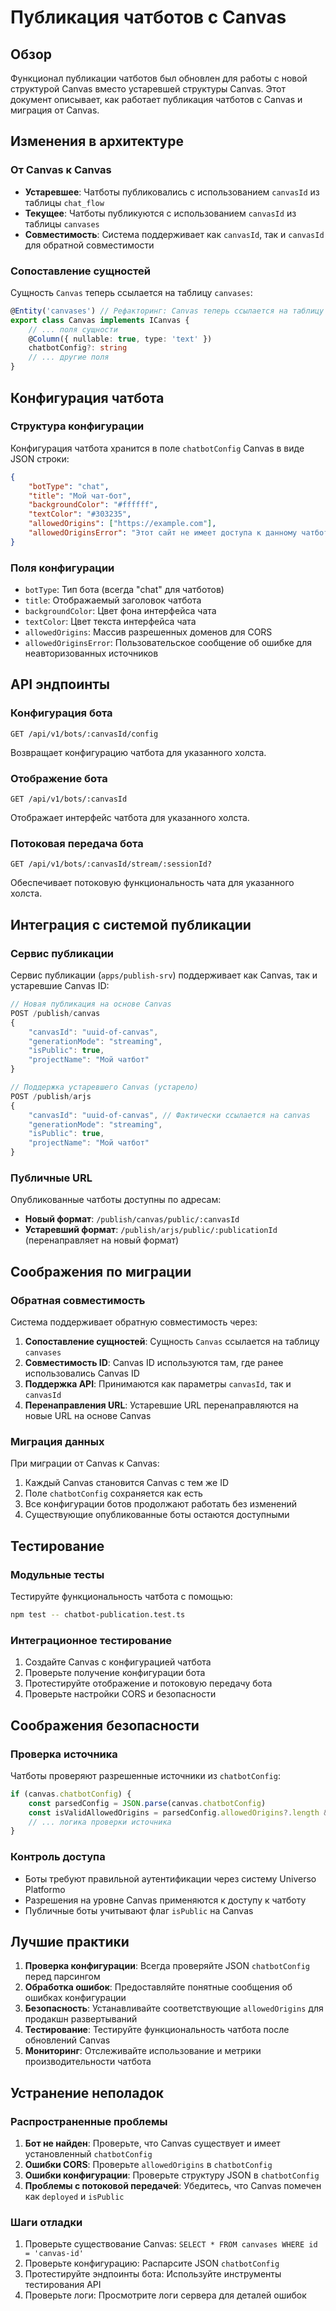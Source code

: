 # Публикация чатботов с Canvas

## Обзор

Функционал публикации чатботов был обновлен для работы с новой структурой Canvas вместо устаревшей структуры Canvas. Этот документ описывает, как работает публикация чатботов с Canvas и миграция от Canvas.

## Изменения в архитектуре

### От Canvas к Canvas

- **Устаревшее**: Чатботы публиковались с использованием `canvasId` из таблицы `chat_flow`
- **Текущее**: Чатботы публикуются с использованием `canvasId` из таблицы `canvases`
- **Совместимость**: Система поддерживает как `canvasId`, так и `canvasId` для обратной совместимости

### Сопоставление сущностей

Сущность `Canvas` теперь ссылается на таблицу `canvases`:

```typescript
@Entity('canvases') // Рефакторинг: Canvas теперь ссылается на таблицу canvases
export class Canvas implements ICanvas {
    // ... поля сущности
    @Column({ nullable: true, type: 'text' })
    chatbotConfig?: string
    // ... другие поля
}
```

## Конфигурация чатбота

### Структура конфигурации

Конфигурация чатбота хранится в поле `chatbotConfig` Canvas в виде JSON строки:

```json
{
    "botType": "chat",
    "title": "Мой чат-бот",
    "backgroundColor": "#ffffff",
    "textColor": "#303235",
    "allowedOrigins": ["https://example.com"],
    "allowedOriginsError": "Этот сайт не имеет доступа к данному чатботу"
}
```

### Поля конфигурации

- `botType`: Тип бота (всегда "chat" для чатботов)
- `title`: Отображаемый заголовок чатбота
- `backgroundColor`: Цвет фона интерфейса чата
- `textColor`: Цвет текста интерфейса чата
- `allowedOrigins`: Массив разрешенных доменов для CORS
- `allowedOriginsError`: Пользовательское сообщение об ошибке для неавторизованных источников

## API эндпоинты

### Конфигурация бота

```
GET /api/v1/bots/:canvasId/config
```

Возвращает конфигурацию чатбота для указанного холста.

### Отображение бота

```
GET /api/v1/bots/:canvasId
```

Отображает интерфейс чатбота для указанного холста.

### Потоковая передача бота

```
GET /api/v1/bots/:canvasId/stream/:sessionId?
```

Обеспечивает потоковую функциональность чата для указанного холста.

## Интеграция с системой публикации

### Сервис публикации

Сервис публикации (`apps/publish-srv`) поддерживает как Canvas, так и устаревшие Canvas ID:

```typescript
// Новая публикация на основе Canvas
POST /publish/canvas
{
    "canvasId": "uuid-of-canvas",
    "generationMode": "streaming",
    "isPublic": true,
    "projectName": "Мой чатбот"
}

// Поддержка устаревшего Canvas (устарело)
POST /publish/arjs
{
    "canvasId": "uuid-of-canvas", // Фактически ссылается на canvas
    "generationMode": "streaming",
    "isPublic": true,
    "projectName": "Мой чатбот"
}
```

### Публичные URL

Опубликованные чатботы доступны по адресам:

- **Новый формат**: `/publish/canvas/public/:canvasId`
- **Устаревший формат**: `/publish/arjs/public/:publicationId` (перенаправляет на новый формат)

## Соображения по миграции

### Обратная совместимость

Система поддерживает обратную совместимость через:

1. **Сопоставление сущностей**: Сущность `Canvas` ссылается на таблицу `canvases`
2. **Совместимость ID**: Canvas ID используются там, где ранее использовались Canvas ID
3. **Поддержка API**: Принимаются как параметры `canvasId`, так и `canvasId`
4. **Перенаправления URL**: Устаревшие URL перенаправляются на новые URL на основе Canvas

### Миграция данных

При миграции от Canvas к Canvas:

1. Каждый Canvas становится Canvas с тем же ID
2. Поле `chatbotConfig` сохраняется как есть
3. Все конфигурации ботов продолжают работать без изменений
4. Существующие опубликованные боты остаются доступными

## Тестирование

### Модульные тесты

Тестируйте функциональность чатбота с помощью:

```bash
npm test -- chatbot-publication.test.ts
```

### Интеграционное тестирование

1. Создайте Canvas с конфигурацией чатбота
2. Проверьте получение конфигурации бота
3. Протестируйте отображение и потоковую передачу бота
4. Проверьте настройки CORS и безопасности

## Соображения безопасности

### Проверка источника

Чатботы проверяют разрешенные источники из `chatbotConfig`:

```typescript
if (canvas.chatbotConfig) {
    const parsedConfig = JSON.parse(canvas.chatbotConfig)
    const isValidAllowedOrigins = parsedConfig.allowedOrigins?.length && parsedConfig.allowedOrigins[0] !== ''
    // ... логика проверки источника
}
```

### Контроль доступа

- Боты требуют правильной аутентификации через систему Universo Platformo
- Разрешения на уровне Canvas применяются к доступу к чатботу
- Публичные боты учитывают флаг `isPublic` на Canvas

## Лучшие практики

1. **Проверка конфигурации**: Всегда проверяйте JSON `chatbotConfig` перед парсингом
2. **Обработка ошибок**: Предоставляйте понятные сообщения об ошибках конфигурации
3. **Безопасность**: Устанавливайте соответствующие `allowedOrigins` для продакшн развертываний
4. **Тестирование**: Тестируйте функциональность чатбота после обновлений Canvas
5. **Мониторинг**: Отслеживайте использование и метрики производительности чатбота

## Устранение неполадок

### Распространенные проблемы

1. **Бот не найден**: Проверьте, что Canvas существует и имеет установленный `chatbotConfig`
2. **Ошибки CORS**: Проверьте `allowedOrigins` в `chatbotConfig`
3. **Ошибки конфигурации**: Проверьте структуру JSON в `chatbotConfig`
4. **Проблемы с потоковой передачей**: Убедитесь, что Canvas помечен как `deployed` и `isPublic`

### Шаги отладки

1. Проверьте существование Canvas: `SELECT * FROM canvases WHERE id = 'canvas-id'`
2. Проверьте конфигурацию: Распарсите JSON `chatbotConfig`
3. Протестируйте эндпоинты бота: Используйте инструменты тестирования API
4. Проверьте логи: Просмотрите логи сервера для деталей ошибок
